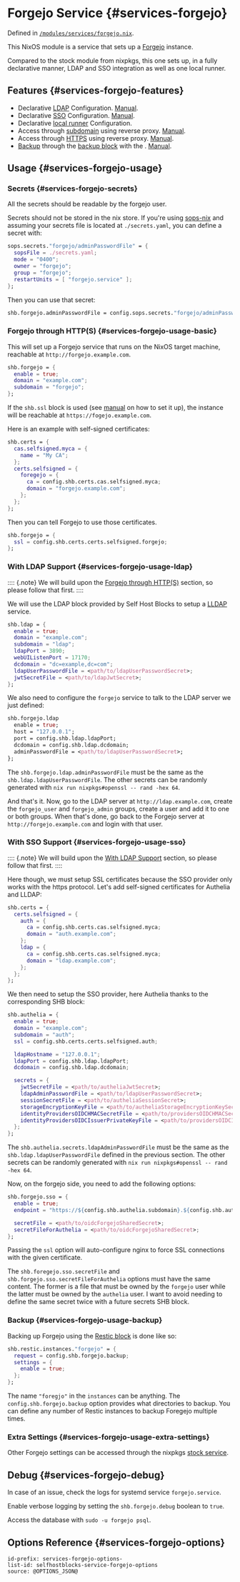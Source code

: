 # Forgejo Service {#services-forgejo}

Defined in [`/modules/services/forgejo.nix`](@REPO@/modules/services/forgejo.nix).

This NixOS module is a service that sets up a [Forgejo](https://forgejo.org/) instance.

Compared to the stock module from nixpkgs,
this one sets up, in a fully declarative manner,
LDAP and SSO integration as well as one local runner.

## Features {#services-forgejo-features}

- Declarative [LDAP](#services-forgejo-options-shb.forgejo.ldap) Configuration. [Manual](#services-forgejo-usage-ldap).
- Declarative [SSO](#services-forgejo-options-shb.forgejo.sso) Configuration. [Manual](#services-forgejo-usage-sso).
- Declarative [local runner](#services-forgejo-options-shb.forgejo.localActionRunner) Configuration.
- Access through [subdomain](#services-forgejo-options-shb.forgejo.subdomain) using reverse proxy. [Manual](#services-forgejo-usage-basic).
- Access through [HTTPS](#services-forgejo-options-shb.forgejo.ssl) using reverse proxy. [Manual](#services-forgejo-usage-basic).
- [Backup](#services-forgejo-options-shb.forgejo.sso) through the [backup block](./blocks-backup.html) with the . [Manual](#services-forgejo-usage-backup).

## Usage {#services-forgejo-usage}

### Secrets {#services-forgejo-secrets}

All the secrets should be readable by the forgejo user.

Secrets should not be stored in the nix store.
If you're using [sops-nix](https://github.com/Mic92/sops-nix)
and assuming your secrets file is located at `./secrets.yaml`,
you can define a secret with:

```nix
sops.secrets."forgejo/adminPasswordFile" = {
  sopsFile = ./secrets.yaml;
  mode = "0400";
  owner = "forgejo";
  group = "forgejo";
  restartUnits = [ "forgejo.service" ];
};
```

Then you can use that secret:

```nix
shb.forgejo.adminPasswordFile = config.sops.secrets."forgejo/adminPasswordFile".path;
```

### Forgejo through HTTP(S) {#services-forgejo-usage-basic}

This will set up a Forgejo service that runs on the NixOS target machine,
reachable at `http://forgejo.example.com`.

```nix
shb.forgejo = {
  enable = true;
  domain = "example.com";
  subdomain = "forgejo";
};
```

If the `shb.ssl` block is used (see [manual](blocks-ssl.html#usage) on how to set it up),
the instance will be reachable at `https://fogejo.example.com`.

Here is an example with self-signed certificates:

```nix
shb.certs = {
  cas.selfsigned.myca = {
    name = "My CA";
  };
  certs.selfsigned = {
    foregejo = {
      ca = config.shb.certs.cas.selfsigned.myca;
      domain = "forgejo.example.com";
    };
  };
};
```

Then you can tell Forgejo to use those certificates.

```nix
shb.forgejo = {
  ssl = config.shb.certs.certs.selfsigned.forgejo;
};
```

### With LDAP Support {#services-forgejo-usage-ldap}

:::: {.note}
We will build upon the [Forgejo through HTTP(S)](#services-forgejo-usage-basic) section,
so please follow that first.
::::

We will use the LDAP block provided by Self Host Blocks
to setup a [LLDAP](https://github.com/lldap/lldap) service.

```nix
shb.ldap = {
  enable = true;
  domain = "example.com";
  subdomain = "ldap";
  ldapPort = 3890;
  webUIListenPort = 17170;
  dcdomain = "dc=example,dc=com";
  ldapUserPasswordFile = <path/to/ldapUserPasswordSecret>;
  jwtSecretFile = <path/to/ldapJwtSecret>;
};
```

We also need to configure the `forgejo` service
to talk to the LDAP server we just defined:

```nix
shb.forgejo.ldap
  enable = true;
  host = "127.0.0.1";
  port = config.shb.ldap.ldapPort;
  dcdomain = config.shb.ldap.dcdomain;
  adminPasswordFile = <path/to/ldapUserPasswordSecret>;
};
```

The `shb.forgejo.ldap.adminPasswordFile` must be the same
as the `shb.ldap.ldapUserPasswordFile`.
The other secrets can be randomly generated with
`nix run nixpkgs#openssl -- rand -hex 64`.

And that's it.
Now, go to the LDAP server at `http://ldap.example.com`,
create the `forgejo_user` and `forgejo_admin` groups,
create a user and add it to one or both groups.
When that's done, go back to the Forgejo server at
`http://forgejo.example.com` and login with that user.

### With SSO Support {#services-forgejo-usage-sso}

:::: {.note}
We will build upon the [With LDAP Support](#services-forgejo-usage-ldap) section,
so please follow that first.
::::

Here though, we must setup SSL certificates
because the SSO provider only works with the https protocol.
Let's add self-signed certificates for Authelia and LLDAP:

```nix
shb.certs = {
  certs.selfsigned = {
    auth = {
      ca = config.shb.certs.cas.selfsigned.myca;
      domain = "auth.example.com";
    };
    ldap = {
      ca = config.shb.certs.cas.selfsigned.myca;
      domain = "ldap.example.com";
    };
  };
};
```

We then need to setup the SSO provider,
here Authelia thanks to the corresponding SHB block:

```nix
shb.authelia = {
  enable = true;
  domain = "example.com";
  subdomain = "auth";
  ssl = config.shb.certs.certs.selfsigned.auth;

  ldapHostname = "127.0.0.1";
  ldapPort = config.shb.ldap.ldapPort;
  dcdomain = config.shb.ldap.dcdomain;

  secrets = {
    jwtSecretFile = <path/to/autheliaJwtSecret>;
    ldapAdminPasswordFile = <path/to/ldapUserPasswordSecret>;
    sessionSecretFile = <path/to/autheliaSessionSecret>;
    storageEncryptionKeyFile = <path/to/autheliaStorageEncryptionKeySecret>;
    identityProvidersOIDCHMACSecretFile = <path/to/providersOIDCHMACSecret>;
    identityProvidersOIDCIssuerPrivateKeyFile = <path/to/providersOIDCIssuerSecret>;
  };
};
```

The `shb.authelia.secrets.ldapAdminPasswordFile` must be the same
as the `shb.ldap.ldapUserPasswordFile` defined in the previous section.
The other secrets can be randomly generated
with `nix run nixpkgs#openssl -- rand -hex 64`.

Now, on the forgejo side, you need to add the following options:

```nix
shb.forgejo.sso = {
  enable = true;
  endpoint = "https://${config.shb.authelia.subdomain}.${config.shb.authelia.domain}";

  secretFile = <path/to/oidcForgejoSharedSecret>;
  secretFileForAuthelia = <path/to/oidcForgejoSharedSecret>;
};
```

Passing the `ssl` option will auto-configure nginx to force SSL connections with the given
certificate.

The `shb.foregejo.sso.secretFile` and `shb.forgejo.sso.secretFileForAuthelia` options
must have the same content. The former is a file that must be owned by the `forgejo` user while
the latter must be owned by the `authelia` user. I want to avoid needing to define the same secret
twice with a future secrets SHB block.

### Backup {#services-forgejo-usage-backup}

Backing up Forgejo using the [Restic block](blocks-restic.html) is done like so:

```nix
shb.restic.instances."forgejo" = {
  request = config.shb.forgejo.backup;
  settings = {
    enable = true;
  };
};
```

The name `"foregjo"` in the `instances` can be anything.
The `config.shb.forgejo.backup` option provides what directories to backup.
You can define any number of Restic instances to backup Foregejo multiple times.

### Extra Settings {#services-forgejo-usage-extra-settings}

Other Forgejo settings can be accessed through the nixpkgs [stock service][].

[stock service]: https://search.nixos.org/options?channel=24.05&from=0&size=50&sort=alpha_asc&type=packages&query=services.forgejo

## Debug {#services-forgejo-debug}

In case of an issue, check the logs for systemd service `forgejo.service`.

Enable verbose logging by setting the `shb.forgejo.debug` boolean to `true`.

Access the database with `sudo -u forgejo psql`.

## Options Reference {#services-forgejo-options}

```{=include=} options
id-prefix: services-forgejo-options-
list-id: selfhostblocks-service-forgejo-options
source: @OPTIONS_JSON@
```
